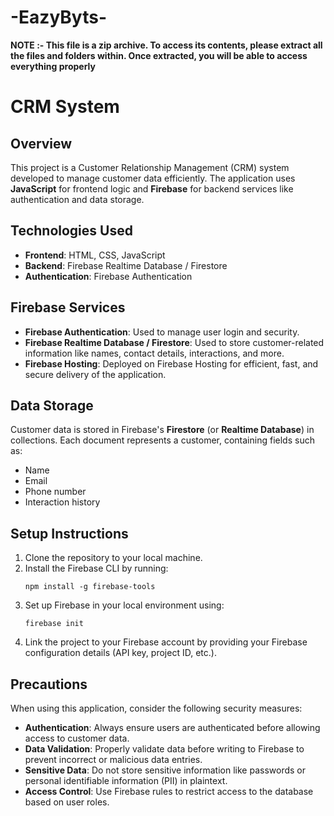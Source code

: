 # -EazyByts-


**NOTE :- This file is a zip archive. To access its contents, please extract all the files and folders within. 
Once extracted, you will be able to access everything properly**




# CRM System

## Overview
This project is a Customer Relationship Management (CRM) system developed to manage customer data efficiently. The application uses **JavaScript** for frontend logic and **Firebase** for backend services like authentication and data storage.

## Technologies Used
- **Frontend**: HTML, CSS, JavaScript
- **Backend**: Firebase Realtime Database / Firestore
- **Authentication**: Firebase Authentication

## Firebase Services
- **Firebase Authentication**: Used to manage user login and security.
- **Firebase Realtime Database / Firestore**: Used to store customer-related information like names, contact details, interactions, and more.
- **Firebase Hosting**: Deployed on Firebase Hosting for efficient, fast, and secure delivery of the application.

## Data Storage
Customer data is stored in Firebase's **Firestore** (or **Realtime Database**) in collections. Each document represents a customer, containing fields such as:
- Name
- Email
- Phone number
- Interaction history

## Setup Instructions
1. Clone the repository to your local machine.
2. Install the Firebase CLI by running:
   ```
   npm install -g firebase-tools
   ```
3. Set up Firebase in your local environment using:
   ```
   firebase init
   ```
4. Link the project to your Firebase account by providing your Firebase configuration details (API key, project ID, etc.).

## Precautions
When using this application, consider the following security measures:
- **Authentication**: Always ensure users are authenticated before allowing access to customer data.
- **Data Validation**: Properly validate data before writing to Firebase to prevent incorrect or malicious data entries.
- **Sensitive Data**: Do not store sensitive information like passwords or personal identifiable information (PII) in plaintext.
- **Access Control**: Use Firebase rules to restrict access to the database based on user roles.





